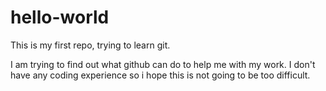# hello-world
This is my first repo, trying to learn git.

I am trying to find out what github can do to help me with my work. I don't have any coding experience so i hope this is not going to be too difficult.
